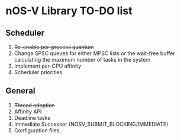 # nOS-V Library TO-DO list

## Scheduler

1. ~~Re-enable per-process quantum~~
1. Change SPSC queues for either MPSC lists or the wait-free buffer calculating the maximum number of tasks in the system
1. Implement per-CPU affinity
1. Scheduler priorities

## General

1. ~~Thread adoption~~
1. Affinity API
1. Deadline tasks
1. Immediate Successor (NOSV_SUBMIT_BLOCKING/IMMEDIATE)
1. Configuration files
